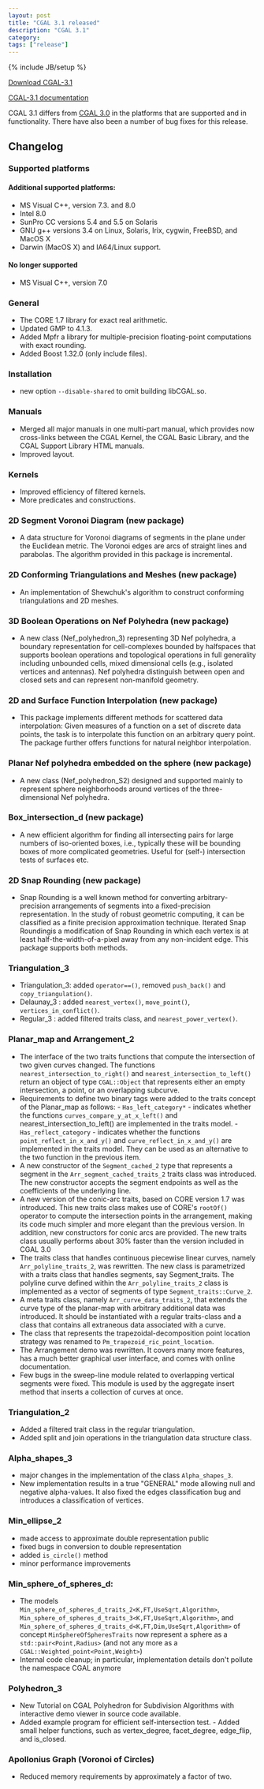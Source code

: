 ```yaml
---
layout: post
title: "CGAL 3.1 released"
description: "CGAL 3.1"
category:
tags: ["release"]
---
```

{% include JB/setup %}

<i class="bi bi-arrow-down-circle"></i>
<a href="https://github.com/CGAL/cgal/releases/tag/releases%2FCGAL-3.1">Download CGAL-3.1</a>

<i class="bi bi-book"></i>
<a href="https://doc.cgal.org/Manual/3.1/doc_html/cgal_manual/packages.html">CGAL-3.1 documentation</a>

<p>CGAL 3.1 differs from <a href="../../../../2003/11/01/cgal-30">CGAL 3.0</a> in the platforms that are supported and
in functionality. There have also been a number of bug fixes for this release.</p>

<div class="product-detail-info" markdown="1">

## Changelog

### Supported platforms
#### Additional supported platforms:
  - MS Visual C++, version 7.3. and 8.0
  - Intel 8.0
  - SunPro CC versions 5.4 and 5.5 on Solaris
  - GNU g++ versions 3.4 on Linux, Solaris, Irix, cygwin, FreeBSD, and MacOS X
  - Darwin (MacOS X) and IA64/Linux support.

#### No longer supported
  - MS Visual C++, version 7.0

### General
  - The CORE 1.7 library for exact real arithmetic.
  - Updated GMP to 4.1.3.
  - Added Mpfr a library for multiple-precision floating-point
    computations with exact rounding.
  - Added Boost 1.32.0 (only include files).

### Installation
  - new option `--disable-shared` to omit building libCGAL.so.

### Manuals
  - Merged all major manuals in one multi-part manual, which provides
    now cross-links between the CGAL Kernel, the CGAL Basic Library, and
    the CGAL Support Library HTML manuals.
  - Improved layout.

### Kernels
  - Improved efficiency of filtered kernels.
  - More predicates and constructions.

### 2D Segment Voronoi Diagram (new package)
  - A data structure for Voronoi diagrams of segments in the plane under
    the Euclidean metric. The Voronoi edges are arcs of straight lines
    and parabolas. The algorithm provided in this package is
    incremental.

### 2D Conforming Triangulations and Meshes (new package)
  - An implementation of Shewchuk's algorithm to construct conforming
    triangulations and 2D meshes.

### 3D Boolean Operations on Nef Polyhedra (new package)
  - A new class (Nef_polyhedron_3) representing 3D Nef polyhedra, a
    boundary representation for cell-complexes bounded by halfspaces
    that supports boolean operations and topological operations in full
    generality including unbounded cells, mixed dimensional cells (e.g.,
    isolated vertices and antennas). Nef polyhedra distinguish between
    open and closed sets and can represent non-manifold geometry.

### 2D and Surface Function Interpolation (new package)
  - This package implements different methods for scattered data
    interpolation: Given measures of a function on a set of discrete
    data points, the task is to interpolate this function on an
    arbitrary query point. The package further offers functions for
    natural neighbor interpolation.

### Planar Nef polyhedra embedded on the sphere (new package)
  - A new class (Nef_polyhedron_S2) designed and supported mainly to
    represent sphere neighborhoods around vertices of the three-
    dimensional Nef polyhedra.

### Box_intersection_d (new package)
  - A new efficient algorithm for finding all intersecting pairs for
    large numbers of iso-oriented boxes, i.e., typically these will be
    bounding boxes of more complicated geometries. Useful for (self-)
    intersection tests of surfaces etc.

### 2D Snap Rounding (new package)
  - Snap Rounding is a well known method for converting
    arbitrary-precision arrangements of segments into a fixed-precision
    representation. In the study of robust geometric computing, it can
    be classified as a finite precision approximation technique.
    Iterated Snap Roundingis a modification of Snap Rounding in which
    each vertex is at least half-the-width-of-a-pixel away from any
    non-incident edge. This package supports both methods.

### Triangulation_3
  -   Triangulation_3: added `operator==()`, removed `push_back()` and
      `copy_triangulation()`.
  -   Delaunay_3 : added `nearest_vertex()`, `move_point()`,
      `vertices_in_conflict()`.
  -   Regular_3 : added filtered traits class, and `nearest_power_vertex()`.

### Planar_map and Arrangement_2
  -   The interface of the two traits functions that compute the
      intersection of two given curves changed. The functions
      `nearest_intersection_to_right()` and
      `nearest_intersection_to_left()` return an object of type
      `CGAL::Object` that represents either an empty intersection, a
      point, or an overlapping subcurve.
  -   Requirements to define two binary tags were added to the traits
      concept of the Planar_map as follows:
    - `Has_left_category*` - indicates whether the functions
      `curves_compare_y_at_x_left()` and nearest_intersection_to_left() are implemented in the traits model.
    - `Has_reflect_category` - indicates whether the functions `point_reflect_in_x_and_y()` and
      `curve_reflect_in_x_and_y()` are implemented in the traits model.
      They can be used as an alternative to the two function in the previous item.
  -   A new constructor of the `Segment_cached_2` type that represents
      a segment in the `Arr_segment_cached_traits_2` traits class
      was introduced. The new constructor accepts the segment
      endpoints as well as the coefficients of the underlying line.
  -   A new version of the conic-arc traits, based on CORE version 1.7
      was introduced. This new traits class makes use of CORE's
      `rootOf()` operator to compute the intersection points in the
      arrangement, making its code much simpler and more elegant than
      the previous version. In addition, new constructors for conic
      arcs are provided. The new traits class usually performs about
      30% faster than the version included in CGAL 3.0
  -   The traits class that handles continuous piecewise linear
      curves, namely `Arr_polyline_traits_2`, was rewritten. The new
      class is parametrized with a traits class that handles segments,
      say Segment_traits. The polyline curve defined within the
      `Arr_polyline_traits_2` class is implemented as a vector of
      segments of type `Segment_traits::Curve_2`.
  -   A meta traits class, namely `Arr_curve_data_traits_2`, that
      extends the curve type of the planar-map with arbitrary
      additional data was introduced. It should be instantiated with a
      regular traits-class and a class that contains all extraneous
      data associated with a curve.
  -   The class that represents the trapezoidal-decomposition point
      location strategy was renamed to `Pm_trapezoid_ric_point_location`.
  -   The Arrangement demo was rewritten. It covers many more
      features, has a much better graphical user interface, and comes
      with online documentation.
  -   Few bugs in the sweep-line module related to overlapping
      vertical segments were fixed. This module is used by the
      aggregate insert method that inserts a collection of curves at
      once.

### Triangulation_2
  -   Added a filtered trait class in the regular triangulation.
  -   Added split and join operations in the triangulation data structure class.

### Alpha_shapes_3
  -   major changes in the implementation of the class `Alpha_shapes_3`.
  -   New implementation results in a true "GENERAL" mode allowing null
      and negative alpha-values. It also fixed the edges
      classification bug and introduces a classification of vertices.

### Min_ellipse_2
  -   made access to approximate double representation public
  -   fixed bugs in conversion to double representation
  -   added `is_circle()` method
  -   minor performance improvements

### Min_sphere_of_spheres_d:
  -   The models
      `Min_sphere_of_spheres_d_traits_2<K,FT,UseSqrt,Algorithm>`,
      `Min_sphere_of_spheres_d_traits_3<K,FT,UseSqrt,Algorithm>`, and
      `Min_sphere_of_spheres_d_traits_d<K,FT,Dim,UseSqrt,Algorithm>`
      of concept `MinSphereOfSpheresTraits` now represent a sphere as
      a `std::pair<Point,Radius>` (and not any more as a
      `CGAL::Weighted_point<Point,Weight>`)
  -   Internal code cleanup; in particular, implementation details
      don't pollute the namespace CGAL anymore

### Polyhedron_3
  -   New Tutorial on CGAL Polyhedron for Subdivision Algorithms with
      interactive demo viewer in source code available.
  -   Added example program for efficient self-intersection test. -
      Added small helper functions, such as vertex_degree,
      facet_degree, edge_flip, and is_closed.

### Apollonius Graph (Voronoi of Circles)
  -   Reduced memory requirements by approximately a factor of two.
</div>
